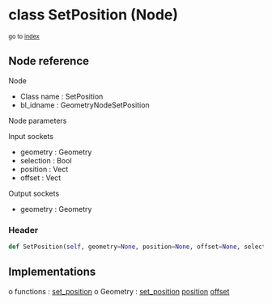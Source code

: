 # class SetPosition (Node)

<sub>go to [index](/docs/index.md)</sub>

## Node reference

Node
 - Class name : SetPosition
 - bl_idname : GeometryNodeSetPosition

Node parameters

Input sockets
 - geometry : Geometry
 - selection : Bool
 - position : Vect
 - offset : Vect

Output sockets
 - geometry : Geometry

### Header

``` python
def SetPosition(self, geometry=None, position=None, offset=None, selection=None, node_label=None, node_color=None):
```

## Implementations

o functions : [set_position](/docs/GeoNodes_classes/set_position.md)
o Geometry : [set_position](#set_position) [position](#position) [offset](#offset) 

